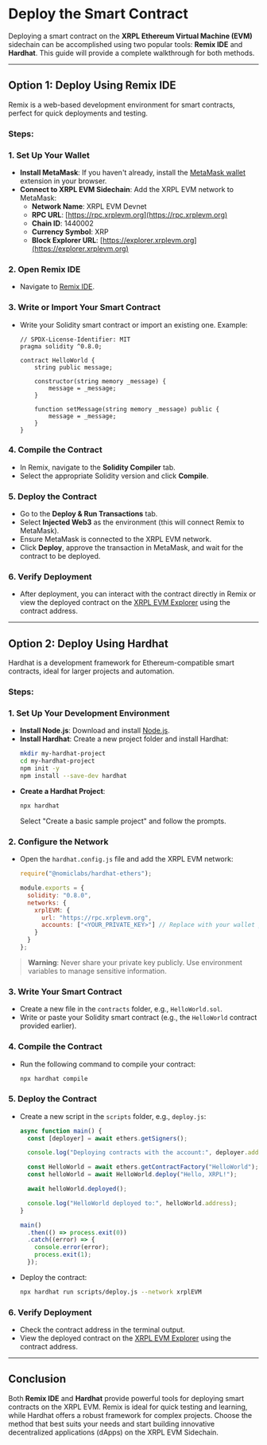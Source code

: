 # Deploy the Smart Contract

Deploying a smart contract on the **XRPL Ethereum Virtual Machine (EVM)** sidechain can be accomplished using two popular tools: **Remix IDE** and **Hardhat**. This guide will provide a complete walkthrough for both methods.

---

## Option 1: Deploy Using Remix IDE

Remix is a web-based development environment for smart contracts, perfect for quick deployments and testing.

### Steps:

### 1. Set Up Your Wallet
- **Install MetaMask**:
  If you haven't already, install the [MetaMask wallet](https://metamask.io/) extension in your browser.
- **Connect to XRPL EVM Sidechain**:
  Add the XRPL EVM network to MetaMask:
  - **Network Name**: XRPL EVM Devnet
  - **RPC URL**: [https://rpc.xrplevm.org](https://rpc.xrplevm.org)
  - **Chain ID**: 1440002
  - **Currency Symbol**: XRP
  - **Block Explorer URL**: [https://explorer.xrplevm.org](https://explorer.xrplevm.org)

### 2. Open Remix IDE
- Navigate to [Remix IDE](https://remix.ethereum.org/).

### 3. Write or Import Your Smart Contract
- Write your Solidity smart contract or import an existing one. Example:
  ```solidity
  // SPDX-License-Identifier: MIT
  pragma solidity ^0.8.0;

  contract HelloWorld {
      string public message;

      constructor(string memory _message) {
          message = _message;
      }

      function setMessage(string memory _message) public {
          message = _message;
      }
  }
  ```

### 4. Compile the Contract
- In Remix, navigate to the **Solidity Compiler** tab.
- Select the appropriate Solidity version and click **Compile**.

### 5. Deploy the Contract
- Go to the **Deploy & Run Transactions** tab.
- Select **Injected Web3** as the environment (this will connect Remix to MetaMask).
- Ensure MetaMask is connected to the XRPL EVM network.
- Click **Deploy**, approve the transaction in MetaMask, and wait for the contract to be deployed.

### 6. Verify Deployment
- After deployment, you can interact with the contract directly in Remix or view the deployed contract on the [XRPL EVM Explorer](https://explorer.xrplevm.org) using the contract address.

---

## Option 2: Deploy Using Hardhat

Hardhat is a development framework for Ethereum-compatible smart contracts, ideal for larger projects and automation.

### Steps:

### 1. Set Up Your Development Environment
- **Install Node.js**:
  Download and install [Node.js](https://nodejs.org/).
- **Install Hardhat**:
  Create a new project folder and install Hardhat:
  ```bash
  mkdir my-hardhat-project
  cd my-hardhat-project
  npm init -y
  npm install --save-dev hardhat
  ```
- **Create a Hardhat Project**:
  ```bash
  npx hardhat
  ```
  Select "Create a basic sample project" and follow the prompts.

### 2. Configure the Network
- Open the `hardhat.config.js` file and add the XRPL EVM network:
  ```javascript
  require("@nomiclabs/hardhat-ethers");

  module.exports = {
    solidity: "0.8.0",
    networks: {
      xrplEVM: {
        url: "https://rpc.xrplevm.org",
        accounts: ["<YOUR_PRIVATE_KEY>"] // Replace with your wallet private key
      }
    }
  };
  ```

> **Warning**: Never share your private key publicly. Use environment variables to manage sensitive information.

### 3. Write Your Smart Contract
- Create a new file in the `contracts` folder, e.g., `HelloWorld.sol`.
- Write or paste your Solidity smart contract (e.g., the `HelloWorld` contract provided earlier).

### 4. Compile the Contract
- Run the following command to compile your contract:
  ```bash
  npx hardhat compile
  ```

### 5. Deploy the Contract
- Create a new script in the `scripts` folder, e.g., `deploy.js`:
  ```javascript
  async function main() {
    const [deployer] = await ethers.getSigners();

    console.log("Deploying contracts with the account:", deployer.address);

    const HelloWorld = await ethers.getContractFactory("HelloWorld");
    const helloWorld = await HelloWorld.deploy("Hello, XRPL!");

    await helloWorld.deployed();

    console.log("HelloWorld deployed to:", helloWorld.address);
  }

  main()
    .then(() => process.exit(0))
    .catch((error) => {
      console.error(error);
      process.exit(1);
    });
  ```
- Deploy the contract:
  ```bash
  npx hardhat run scripts/deploy.js --network xrplEVM
  ```

### 6. Verify Deployment
- Check the contract address in the terminal output.
- View the deployed contract on the [XRPL EVM Explorer](https://explorer.xrplevm.org) using the contract address.

---

## Conclusion

Both **Remix IDE** and **Hardhat** provide powerful tools for deploying smart contracts on the XRPL EVM. Remix is ideal for quick testing and learning, while Hardhat offers a robust framework for complex projects. Choose the method that best suits your needs and start building innovative decentralized applications (dApps) on the XRPL EVM Sidechain.

